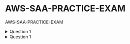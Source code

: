 # AWS-SAA-PRACTICE-EXAM
AWS-SAA-PRACTICE-EXAM

<details>
  <summary>Question 1</summary>

  ### Question
  
A company collects data for temperature, humidity, and atmospheric pressure in cities across multiple continents. The average volume of data that the company collects from each site daily is 500 GB. Each site has a high-speed internet connection. The company wants to store this data in a central data lake on AWS that is highly scalable and cost-effective. Data should be available for analytics within 24 hours of collection.   
  
Which approach will meet these requirements?
  
A. Use Amazon S3 as the data lake. Ingest data directly into S3 from each site using AWS DataSync.
B. Use Amazon S3 as the data lake. Ingest data from each site into Amazon Kinesis Data Streams, and then use AWS Lambda to write the data to S3.
C. Use Amazon S3 as the data lake. Ingest data into Amazon Kinesis Data Firehose from each site, and configure it to deliver data to S3.
D. Use Amazon S3 as the data lake. Set up an Amazon EC2 instance at each site to compress and batch the data, and then transfer the data to S3 using SCP.


  ### Answer

  ```
  npx create-react-app my-app
  npx create-react-app my-app@latest
  ```

  ```
  npx create-react-app my-app
  npx create-react-app my-app@latest
  ```

</details>

<details>
  <summary>Question 1</summary>

  ### Question
  
  ```
  $ node --version
  v22.14.0
  ```

  ### Answer

  ```
  A
  ```

  ```
  npx create-react-app my-app
  npx create-react-app my-app@latest
  ```

</details>
